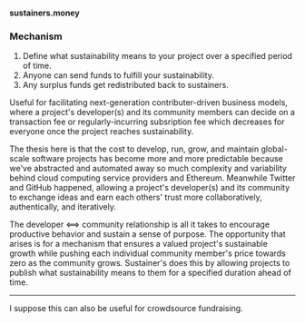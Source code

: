 #### sustainers.money

### Mechanism

1. Define what sustainability means to your project over a specified period of time.
2. Anyone can send funds to fulfill your sustainability.
3. Any surplus funds get redistributed back to sustainers.

Useful for facilitating next-generation contributer-driven business models, where a project's developer(s) and its community members can decide on a transaction fee or regularly-incurring subsription fee which decreases for everyone once the project reaches sustainability.

The thesis here is that the cost to develop, run, grow, and maintain global-scale software projects has become more and more predictable because we've abstracted and automated away so much complexity and variability behind cloud computing service providers and Ethereum. Meanwhile Twitter and GitHub happened, allowing a project's developer(s) and its community to exchange ideas and earn each others' trust more collaboratively, authentically, and iteratively. 

The developer <==> community relationship is all it takes to encourage productive behavior and sustain a sense of purpose. The opportunity that arises is for a mechanism that ensures a valued project's sustainable growth while pushing each individual community member's price towards zero as the community grows. Sustainer's does this by allowing projects to publish what sustainability means to them for a specified duration ahead of time.


_____________________________

I suppose this can also be useful for crowdsource fundraising.